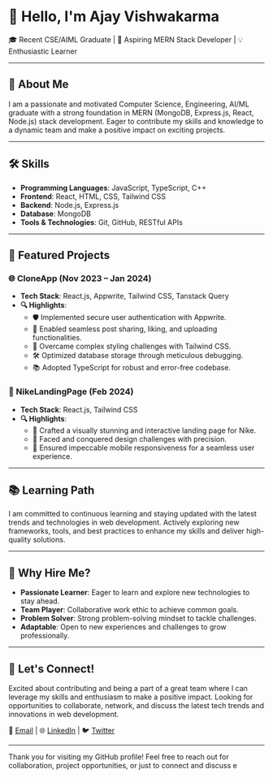 # 👋 Hello, I'm Ajay Vishwakarma

🎓 Recent CSE/AIML Graduate | 🚀 Aspiring MERN Stack Developer | 💡 Enthusiastic Learner

---

## 🌟 About Me

I am a passionate and motivated Computer Science, Engineering, AI/ML graduate with a strong foundation in MERN (MongoDB, Express.js, React, Node.js) stack development. Eager to contribute my skills and knowledge to a dynamic team and make a positive impact on exciting projects.

---

## 🛠️ Skills

- **Programming Languages**: JavaScript, TypeScript, C++  
- **Frontend**: React, HTML, CSS, Tailwind CSS
- **Backend**: Node.js, Express.js
- **Database**: MongoDB 
- **Tools & Technologies**: Git, GitHub, RESTful APIs

---

## 🚀 Featured Projects

### 🌐 CloneApp (Nov 2023 – Jan 2024)
- **Tech Stack**: React.js, Appwrite, Tailwind CSS, Tanstack Query
- **🔍 Highlights**:
  - 🛡️ Implemented secure user authentication with Appwrite.
  - 📝 Enabled seamless post sharing, liking, and uploading functionalities.
  - 🎨 Overcame complex styling challenges with Tailwind CSS.
  - 🛠️ Optimized database storage through meticulous debugging.
  - 📚 Adopted TypeScript for robust and error-free codebase.

### 🌟 NikeLandingPage (Feb 2024)
- **Tech Stack**: React.js, Tailwind CSS
- **🔍 Highlights**:
  - 🎨 Crafted a visually stunning and interactive landing page for Nike.
  - 📐 Faced and conquered design challenges with precision.
  - 📱 Ensured impeccable mobile responsiveness for a seamless user experience.

---

## 📚 Learning Path

I am committed to continuous learning and staying updated with the latest trends and technologies in web development. Actively exploring new frameworks, tools, and best practices to enhance my skills and deliver high-quality solutions.

---

## 🌱 Why Hire Me?

- **Passionate Learner**: Eager to learn and explore new technologies to stay ahead.
- **Team Player**: Collaborative work ethic to achieve common goals.
- **Problem Solver**: Strong problem-solving mindset to tackle challenges.
- **Adaptable**: Open to new experiences and challenges to grow professionally.

---

## 🤝 Let's Connect!

Excited about contributing and being a part of a great team where I can leverage my skills and enthusiasm to make a positive impact. Looking for opportunities to collaborate, network, and discuss the latest tech trends and innovations in web development.

📧 [Email](mailto:ajayvish936@gmail.com) | 🌐 [LinkedIn](https://www.linkedin.com/in/ajay-vishwakarma-3409a0225/) | 🐦 [Twitter](https://twitter.com/AjayVish01)

---

Thank you for visiting my GitHub profile! Feel free to reach out for collaboration, project opportunities, or just to connect and discuss e

